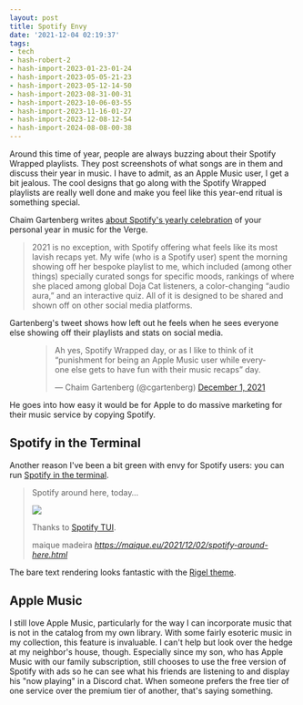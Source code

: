 ```yaml
---
layout: post
title: Spotify Envy
date: '2021-12-04 02:19:37'
tags:
- tech
- hash-robert-2
- hash-import-2023-01-23-01-24
- hash-import-2023-05-05-21-23
- hash-import-2023-05-12-14-50
- hash-import-2023-08-31-00-31
- hash-import-2023-10-06-03-55
- hash-import-2023-11-16-01-27
- hash-import-2023-12-08-12-54
- hash-import-2024-08-08-00-38
---
```


Around this time of year, people are always buzzing about their Spotify Wrapped playlists. They post screenshots of what songs are in them and discuss their year in music. I have to admit, as an Apple Music user, I get a bit jealous. The cool designs that go along with the Spotify Wrapped playlists are really well done and make you feel like this year-end ritual is something special.

Chaim Gartenberg writes [about Spotify's yearly celebration](https://www.theverge.com/2021/12/1/22812079/apple-music-year-in-review-spotify-wrapped-social-media) of your personal year in music for the Verge.

> 2021 is no exception, with Spotify offering what feels like its most lavish recaps yet. My wife (who is a Spotify user) spent the morning showing off her bespoke playlist to me, which included (among other things) specially curated songs for specific moods, rankings of where she placed among global Doja Cat listeners, a color-changing “audio aura,” and an interactive quiz. All of it is designed to be shared and shown off on other social media platforms.

Gartenberg's tweet shows how left out he feels when he sees everyone else showing off their playlists and stats on social media.

<figure class="kg-card kg-embed-card"><blockquote class="twitter-tweet">
<p lang="en" dir="ltr">Ah yes, Spotify Wrapped day, or as I like to think of it “punishment for being an Apple Music user while everyone else gets to have fun with their music recaps” day.</p>— Chaim Gartenberg (@cgartenberg) <a href="https://twitter.com/cgartenberg/status/1466073033462923267?ref_src=twsrc%5Etfw">December 1, 2021</a>
</blockquote>
<script async src="https://platform.twitter.com/widgets.js" charset="utf-8"></script>
</figure>

He goes into how easy it would be for Apple to do massive marketing for their music service by copying Spotify.

## Spotify in the Terminal

Another reason I've been a bit green with envy for Spotify users: you can run [Spotify in the terminal](https://github.com/Rigellute/spotify-tui).

<!--kg-card-begin: html-->

> Spotify around here, today…
> 
> ![](https://micro.blog/photos/1000x/https://maique.eu/uploads/2021/d3d1bfab2b.png)
> 
> Thanks to [Spotify TUI](https://github.com/Rigellute/spotify-tui).
> 
> <footer>maique madeira <cite><a href="https://maique.eu/2021/12/02/spotify-around-here.html">https://maique.eu/2021/12/02/spotify-around-here.html</a></cite></footer>

<script src="https://micro.blog/quoteback.js"></script><!--kg-card-end: html-->

The bare text rendering looks fantastic with the [Rigel theme](https://rigel.netlify.app/).

## Apple Music

I still love Apple Music, particularly for the way I can incorporate music that is not in the catalog from my own library. With some fairly esoteric music in my collection, this feature is invaluable. I can't help but look over the hedge at my neighbor's house, though. Especially since my son, who has Apple Music with our family subscription, still chooses to use the free version of Spotify with ads so he can see what his friends are listening to and display his "now playing" in a Discord chat. When someone prefers the free tier of one service over the premium tier of another, that's saying something.

